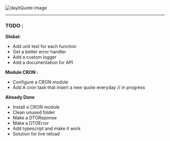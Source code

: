 ![dayliQuote image][imgTransparent]

___

### TODO :

**Global:**
- Add unit test for each function
- Get a better error handler
- Add a custom logger
- Add a documentation for API

**Module CRON :**
- Configure a CRON module
- Add A cron task that insert a new quote everyday // in progress

**Already Done**
- Install a CRON module
- Clean unused folder
- Make a DTOReponse
- Make a DTOError
- Add typescript and make it work
- Solution for live reload

[imgPresentation]: https://image.ibb.co/d69PxJ/dayliquote0.png
[imgTransparent]: https://image.ibb.co/h8WXjy/dayliquote0_default.png
